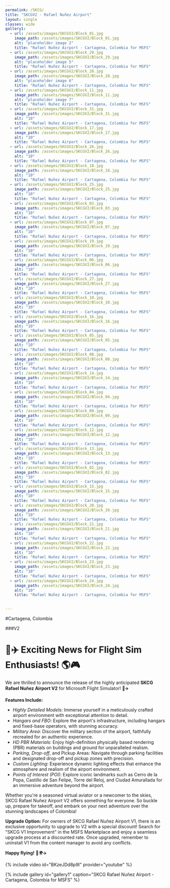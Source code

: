 ```yaml
---
permalink: /SKCG/
title: "SKCGV2 - Rafael Nuñez Airport"
layout: single
classes: wide
gallery1:
  - url: /assets/images/SKCGV2/Block_01.jpg
    image_path: /assets/images/SKCGV2/Block_01.jpg
    alt: "placeholder image 2"
    title: "Rafael Nuñez Airport - Cartagena, Colombia for MSFS"
  - url: /assets/images/SKCGV2/Block_29.jpg
    image_path: /assets/images/SKCGV2/Block_29.jpg
    alt: "placeholder image 5"
    title: "Rafael Nuñez Airport - Cartagena, Colombia for MSFS"
  - url: /assets/images/SKCGV2/Block_28.jpg
    image_path: /assets/images/SKCGV2/Block_28.jpg
    alt: "placeholder image 6"
    title: "Rafael Nuñez Airport - Cartagena, Colombia for MSFS"
  - url: /assets/images/SKCGV2/Block_11.jpg
    image_path: /assets/images/SKCGV2/Block_11.jpg
    alt: "placeholder image 7"
    title: "Rafael Nuñez Airport - Cartagena, Colombia for MSFS"
  - url: /assets/images/SKCGV2/Block_31.jpg
    image_path: /assets/images/SKCGV2/Block_31.jpg
    alt: "10"
    title: "Rafael Nuñez Airport - Cartagena, Colombia for MSFS"
  - url: /assets/images/SKCGV2/Block_17.jpg
    image_path: /assets/images/SKCGV2/Block_17.jpg
    alt: "10"
    title: "Rafael Nuñez Airport - Cartagena, Colombia for MSFS"
  - url: /assets/images/SKCGV2/Block_26.jpg
    image_path: /assets/images/SKCGV2/Block_26.jpg
    alt: "10"
    title: "Rafael Nuñez Airport - Cartagena, Colombia for MSFS"
  - url: /assets/images/SKCGV2/Block_18.jpg
    image_path: /assets/images/SKCGV2/Block_18.jpg
    alt: "10"
    title: "Rafael Nuñez Airport - Cartagena, Colombia for MSFS"
  - url: /assets/images/SKCGV2/Block_25.jpg
    image_path: /assets/images/SKCGV2/Block_25.jpg
    alt: "10"
    title: "Rafael Nuñez Airport - Cartagena, Colombia for MSFS"
  - url: /assets/images/SKCGV2/Block_03.jpg
    image_path: /assets/images/SKCGV2/Block_03.jpg
    alt: "10"
    title: "Rafael Nuñez Airport - Cartagena, Colombia for MSFS"
  - url: /assets/images/SKCGV2/Block_07.jpg
    image_path: /assets/images/SKCGV2/Block_07.jpg
    alt: "10"
    title: "Rafael Nuñez Airport - Cartagena, Colombia for MSFS"
  - url: /assets/images/SKCGV2/Block_19.jpg
    image_path: /assets/images/SKCGV2/Block_19.jpg
    alt: "10"
    title: "Rafael Nuñez Airport - Cartagena, Colombia for MSFS"
  - url: /assets/images/SKCGV2/Block_06.jpg
    image_path: /assets/images/SKCGV2/Block_06.jpg
    alt: "10"
    title: "Rafael Nuñez Airport - Cartagena, Colombia for MSFS"
  - url: /assets/images/SKCGV2/Block_27.jpg
    image_path: /assets/images/SKCGV2/Block_27.jpg
    alt: "10"
    title: "Rafael Nuñez Airport - Cartagena, Colombia for MSFS"
  - url: /assets/images/SKCGV2/Block_10.jpg
    image_path: /assets/images/SKCGV2/Block_10.jpg
    alt: "10"
    title: "Rafael Nuñez Airport - Cartagena, Colombia for MSFS"
  - url: /assets/images/SKCGV2/Block_16.jpg
    image_path: /assets/images/SKCGV2/Block_16.jpg
    alt: "10"
    title: "Rafael Nuñez Airport - Cartagena, Colombia for MSFS"
  - url: /assets/images/SKCGV2/Block_05.jpg
    image_path: /assets/images/SKCGV2/Block_05.jpg
    alt: "10"
    title: "Rafael Nuñez Airport - Cartagena, Colombia for MSFS"
  - url: /assets/images/SKCGV2/Block_08.jpg
    image_path: /assets/images/SKCGV2/Block_08.jpg
    alt: "10"
    title: "Rafael Nuñez Airport - Cartagena, Colombia for MSFS"
  - url: /assets/images/SKCGV2/Block_14.jpg
    image_path: /assets/images/SKCGV2/Block_14.jpg
    alt: "10"
    title: "Rafael Nuñez Airport - Cartagena, Colombia for MSFS"
  - url: /assets/images/SKCGV2/Block_04.jpg
    image_path: /assets/images/SKCGV2/Block_04.jpg
    alt: "10"
    title: "Rafael Nuñez Airport - Cartagena, Colombia for MSFS"
  - url: /assets/images/SKCGV2/Block_09.jpg
    image_path: /assets/images/SKCGV2/Block_09.jpg
    alt: "10"
    title: "Rafael Nuñez Airport - Cartagena, Colombia for MSFS"
  - url: /assets/images/SKCGV2/Block_12.jpg
    image_path: /assets/images/SKCGV2/Block_12.jpg
    alt: "10"
    title: "Rafael Nuñez Airport - Cartagena, Colombia for MSFS"
  - url: /assets/images/SKCGV2/Block_13.jpg
    image_path: /assets/images/SKCGV2/Block_13.jpg
    alt: "10"
    title: "Rafael Nuñez Airport - Cartagena, Colombia for MSFS"
  - url: /assets/images/SKCGV2/Block_02.jpg
    image_path: /assets/images/SKCGV2/Block_02.jpg
    alt: "10"
    title: "Rafael Nuñez Airport - Cartagena, Colombia for MSFS"
  - url: /assets/images/SKCGV2/Block_15.jpg
    image_path: /assets/images/SKCGV2/Block_15.jpg
    alt: "10"
    title: "Rafael Nuñez Airport - Cartagena, Colombia for MSFS"
  - url: /assets/images/SKCGV2/Block_20.jpg
    image_path: /assets/images/SKCGV2/Block_20.jpg
    alt: "10"
    title: "Rafael Nuñez Airport - Cartagena, Colombia for MSFS"
  - url: /assets/images/SKCGV2/Block_21.jpg
    image_path: /assets/images/SKCGV2/Block_21.jpg
    alt: "10"
    title: "Rafael Nuñez Airport - Cartagena, Colombia for MSFS"
  - url: /assets/images/SKCGV2/Block_22.jpg
    image_path: /assets/images/SKCGV2/Block_22.jpg
    alt: "10"
    title: "Rafael Nuñez Airport - Cartagena, Colombia for MSFS"
  - url: /assets/images/SKCGV2/Block_23.jpg
    image_path: /assets/images/SKCGV2/Block_23.jpg
    alt: "10"
    title: "Rafael Nuñez Airport - Cartagena, Colombia for MSFS"
  - url: /assets/images/SKCGV2/Block_24.jpg
    image_path: /assets/images/SKCGV2/Block_24.jpg
    alt: "10"
    title: "Rafael Nuñez Airport - Cartagena, Colombia for MSFS"
    

---
```

#Cartagena, Colombia

###V2

# 🛫✈️ Exciting News for Flight Sim Enthusiasts! 🌎🎮

We are thrilled to announce the release of the highly anticipated **SKCG Rafael Nuñez Airport V2** for Microsoft Flight Simulator! 🎉✈️

**Features Include:**
- *Highly Detailed Models*: Immerse yourself in a meticulously crafted airport environment with exceptional attention to detail.
- *Hangars and FBO*: Explore the airport's infrastructure, including hangars and fixed-base operators, with stunning accuracy.
- *Military Area*: Discover the military section of the airport, faithfully recreated for an authentic experience.
- *HD PBR Materials*: Enjoy high-definition physically based rendering (PBR) materials on buildings and ground for unparalleled realism.
- *Parking, Drop-off*, and Pickup Areas: Navigate through parking facilities and designated drop-off and pickup zones with precision.
- *Custom Lighting*: Experience dynamic lighting effects that enhance the atmosphere and realism of the airport environment.
- *Points of Interest (POI)*: Explore iconic landmarks such as Cerro de la Popa, Castillo de San Felipe, Torre del Reloj, and Ciudad Amurallada for an immersive adventure beyond the airport.



Whether you're a seasoned virtual aviator or a newcomer to the skies, SKCG Rafael Nuñez Airport V2 offers something for everyone. So buckle up, prepare for takeoff, and embark on your next adventure over the stunning landscapes of Colombia!

**Upgrade Option:**
For owners of SKCG Rafael Nuñez Airport V1, there is an exclusive opportunity to upgrade to V2 with a special discount! Search for "SKCG V1 Improvement" in the MSFS Marketplace and enjoy a seamless upgrade process at a discounted rate. Once upgraded, remember to uninstall V1 from the content manager to avoid any conflicts.

**Happy flying!** 🛫🌍✈️

{% include video id="BKzeJDd8p9I" provider="youtube" %}

{% include gallery id="gallery1" caption="SKCG Rafael Nuñez Airport - Cartagena, Colombia for MSFS" %}

<script data-name="BMC-Widget" src="https://cdnjs.buymeacoffee.com/1.0.0/widget.prod.min.js" data-id="vpilot" data-description="Apoyame comprandome un Café!" data-message="Gracias por descargar. Ahora puedes invitarme a un Café!" data-color="#79D6B5" data-position="Right" data-x_margin="18" data-y_margin="18"></script>

